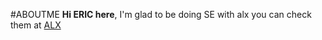 #ABOUTME 
**Hi ERIC here**, I'm glad to be doing SE with alx you can check them at [ALX](https://www.alxafrica.com/)
